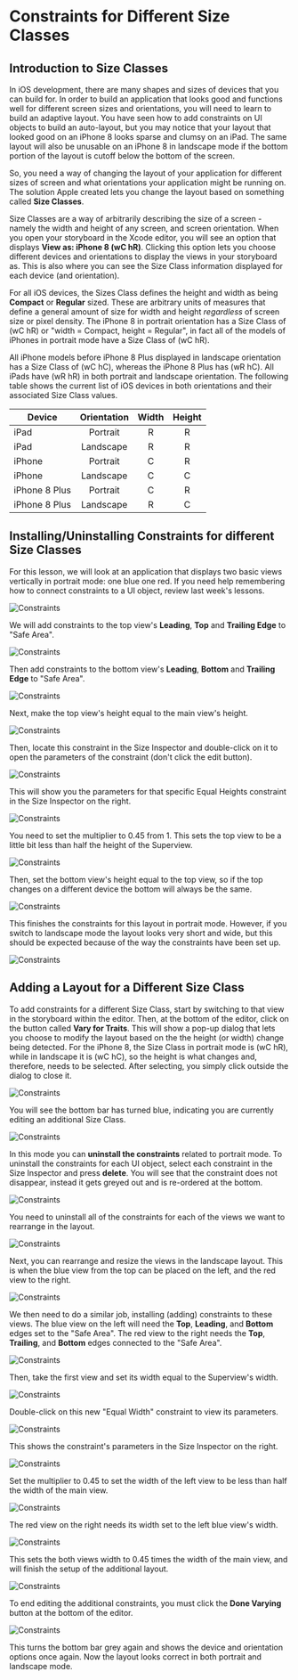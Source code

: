 # Constraints for Different Size Classes

## Introduction to Size Classes

In iOS development, there are many shapes and sizes of devices that you can build for.  In order to build an application that looks good and functions well for different screen sizes and orientations, you will need to learn to build an adaptive layout.  You have seen how to add constraints on UI objects to build an auto-layout, but you may notice that your layout that looked good on an iPhone 8 looks sparse and clumsy on an iPad.  The same layout will also be unusable on an iPhone 8 in landscape mode if the bottom portion of the layout is cutoff below the bottom of the screen.

So, you need a way of changing the layout of your application for different sizes of screen and what orientations your application might be running on.  The solution Apple created lets you change the layout based on something called **Size Classes**.

Size Classes are a way of arbitrarily describing the size of a screen - namely the width and height of any screen, and screen orientation.  When you open your storyboard in the Xcode editor, you will see an option that displays **View as: iPhone 8 (wC hR)**.  Clicking this option lets you choose different devices and orientations to display the views in your storyboard as.  This is also where you can see the Size Class information displayed for each device (and orientation).

For all iOS devices, the Sizes Class defines the height and width as being **Compact** or **Regular** sized.  These are arbitrary units of measures that define a general amount of size for width and height *regardless* of screen size or pixel density.  The iPhone 8 in portrait orientation has a Size Class of (wC hR) or "width = Compact, height = Regular", in fact all of the models of iPhones in portrait mode have a Size Class of (wC hR).

All iPhone models before iPhone 8 Plus displayed in landscape orientation has a Size Class of (wC hC), whereas the iPhone 8 Plus has (wR hC).  All iPads have (wR hR) in both portrait and landscape orientation.  The following table shows the current list of iOS devices in both orientations and their associated Size Class values.

|**Device**| **Orientation**| **Width**| **Height** |
| --- | :---: | :---:      | :---:      |
   iPad |  Portrait | R|  R
   iPad | Landscape | R |  R
   iPhone | Portrait | C | R
  iPhone | Landscape | C | C
  iPhone 8 Plus | Portrait |  C | R
  iPhone 8 Plus | Landscape | R |  C

## Installing/Uninstalling Constraints for different Size Classes

For this lesson, we will look at an application that displays two basic views vertically in portrait mode: one blue one red.  If you need help remembering how to connect constraints to a UI object, review last week's lessons.

![Constraints](/F2020/assets/img/SizeClassConstraints_01.png)

We will add constraints to the top view's **Leading**, **Top** and **Trailing Edge** to "Safe Area".

![Constraints](/F2020/assets/img/SizeClassConstraints_02.png)

Then add constraints to the bottom view's **Leading**, **Bottom** and **Trailing Edge** to "Safe Area".

![Constraints](/F2020/assets/img/SizeClassConstraints_03.png)

Next, make the top view's height equal to the main view's height.

![Constraints](/F2020/assets/img/SizeClassConstraints_04.png)

Then, locate this constraint in the Size Inspector and double-click on it to open the parameters of the constraint (don't click the edit button).

![Constraints](/F2020/assets/img/SizeClassConstraints_05.png)

This will show you the parameters for that specific Equal Heights constraint in the Size Inspector on the right.

![Constraints](/F2020/assets/img/SizeClassConstraints_06png)

You need to set the multiplier to 0.45 from 1.  This sets the top view to be a little bit less than half the height of the Superview.

![Constraints](/F2020/assets/img/SizeClassConstraints_07.png)

Then, set the bottom view's height equal to the top view, so if the top changes on a different device the bottom will always be the same.

![Constraints](/F2020/assets/img/SizeClassConstraints_08.png)

This finishes the constraints for this layout in portrait mode.  However, if you switch to landscape mode the layout looks very short and wide, but this should be expected because of the way the constraints have been set up.

![Constraints](/F2020/assets/img/SizeClassConstraints_09.png)

## Adding a Layout for a Different Size Class

To add constraints for a different Size Class, start by switching to that view in the storyboard within the editor.  Then, at the bottom of the editor, click on the button called **Vary for Traits**.  This will show a pop-up dialog that lets you choose to modify the layout based on the the height (or width) change being detected.  For the iPhone 8, the Size Class in portrait mode is (wC hR), while in landscape it is (wC hC), so the height is what changes and, therefore, needs to be selected.  After selecting, you simply click outside the dialog to close it.

![Constraints](/F2020/assets/img/SizeClassConstraints_10.png)

You will see the bottom bar has turned blue, indicating you are currently editing an additional Size Class.

![Constraints](/F2020/assets/img/SizeClassConstraints_11.png)

In this mode you can **uninstall the constraints** related to portrait mode.  To uninstall the constraints for each UI object, select each constraint in the Size Inspector and press **delete**.  You will see that the constraint does not disappear, instead it gets greyed out and is re-ordered at the bottom.

![Constraints](/F2020/assets/img/SizeClassConstraints_12.png)

You need to uninstall all of the constraints for each of the views we want to rearrange in the layout.

![Constraints](/F2020/assets/img/SizeClassConstraints_13.png)

Next, you can rearrange and resize the views in the landscape layout.  This is when the blue view from the top can be placed on the left, and the red view to the right.

![Constraints](/F2020/assets/img/SizeClassConstraints_14.png)

We then need to do a similar job, installing (adding) constraints to these views.  The blue view on the left will need the **Top**, **Leading**, and **Bottom** edges set to the "Safe Area".  The red view to the right needs the **Top**, **Trailing**, and **Bottom** edges connected to the "Safe Area".

![Constraints](/F2020/assets/img/SizeClassConstraints_15.png)

Then, take the first view and set its width equal to the Superview's width.

![Constraints](/F2020/assets/img/SizeClassConstraints_16.png)

Double-click on this new "Equal Width" constraint to view its parameters.

![Constraints](/F2020/assets/img/SizeClassConstraints_17.png)

This shows the constraint's parameters in the Size Inspector on the right.

![Constraints](/F2020/assets/img/SizeClassConstraints_18.png)

Set the multiplier to 0.45 to set the width of the left view to be less than half the width of the main view.

![Constraints](/F2020/assets/img/SizeClassConstraints_19.png)

The red view on the right needs its width set to the left blue view's width.

![Constraints](/F2020/assets/img/SizeClassConstraints_20.png)

This sets the both views width to 0.45 times the width of the main view, and will finish the setup of the additional layout.

![Constraints](/F2020/assets/img/SizeClassConstraints_21.png)

To end editing the additional constraints, you must click the **Done Varying** button at the bottom of the editor.

![Constraints](/F2020/assets/img/SizeClassConstraints_22.png)

This turns the bottom bar grey again and shows the device and orientation options once again.  Now the layout looks correct in both portrait and landscape mode.
